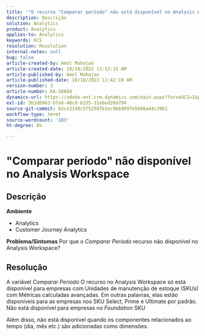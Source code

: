 ```yaml
---
title: '"O recurso "Comparar período" não está disponível no Analysis Workspace"'
description: Descrição
solution: Analytics
product: Analytics
applies-to: Analytics
keywords: KCS
resolution: Resolution
internal-notes: null
bug: false
article-created-by: Amol Mahajan
article-created-date: 10/18/2022 11:12:15 AM
article-published-by: Amol Mahajan
article-published-date: 10/18/2022 11:42:18 AM
version-number: 3
article-number: KA-16604
dynamics-url: https://adobe-ent.crm.dynamics.com/main.aspx?forceUCI=1&pagetype=entityrecord&etn=knowledgearticle&id=a99d38b4-d54e-ed11-bba2-0022480866ad
exl-id: 3b3d6963-b7a6-48cd-b335-31ebed26d794
source-git-commit: 62ce3148c5f5256fb1ec9bb9097e5686a44c3962
workflow-type: tm+mt
source-wordcount: '103'
ht-degree: 8%

---
```


# &quot;Comparar período&quot; não disponível no Analysis Workspace

## Descrição

<b>Ambiente</b>
- Analytics
- Customer Journey Analytics

<b>Problema/Sintomas</b>
Por que o *Comparar Período* recurso não disponível no Analysis Workspace?


## Resolução


A variável *Comparar Período* O recurso no Analysis Workspace só está disponível para empresas com Unidades de manutenção de estoque (SKUs) com Métricas calculadas avançadas. Em outras palavras, elas estão disponíveis para as empresas nos SKU Select, Prime e Ultimate por padrão. Não está disponível para empresas no *Foundation* SKU

Além disso, não está disponível quando os componentes relacionados ao tempo (dia, mês etc.) são adicionadas como dimensões.
